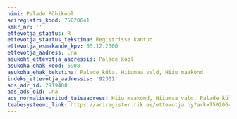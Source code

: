 ```yaml
---
nimi: Palade Põhikool
ariregistri_kood: 75020641
kmkr_nr: ''
ettevotja_staatus: R
ettevotja_staatus_tekstina: Registrisse kantud
ettevotja_esmakande_kpv: 05.12.2000
ettevotja_aadress: .na
asukoht_ettevotja_aadressis: Palade kool
asukoha_ehak_kood: 5908
asukoha_ehak_tekstina: Palade küla, Hiiumaa vald, Hiiu maakond
indeks_ettevotja_aadressis: '92301'
ads_adr_id: 2919400
ads_ads_oid: .na
ads_normaliseeritud_taisaadress: Hiiu maakond, Hiiumaa vald, Palade küla, Palade kool
teabesysteemi_link: https://ariregister.rik.ee/ettevotja.py?ark=75020641&ref=rekvisiidid
---
```

